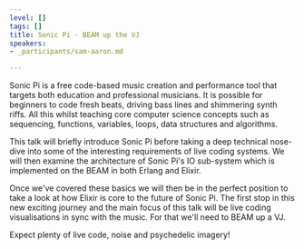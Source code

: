 ```yaml
---
level: []
tags: []
title: Sonic Pi - BEAM up the VJ
speakers:
- _participants/sam-aaron.md

---
```

Sonic Pi is a free code-based music creation and performance tool that targets both education and professional musicians. It is possible for beginners to code fresh beats, driving bass lines and shimmering synth riffs. All this whilst teaching core computer science concepts such as sequencing, functions, variables, loops, data structures and algorithms.  
  
This talk will briefly introduce Sonic Pi before taking a deep technical nose-dive into some of the interesting requirements of live coding systems. We will then examine the architecture of Sonic Pi's IO sub-system which is implemented on the BEAM in both Erlang and Elixir.   
  
Once we've covered these basics we will then be in the perfect position to take a look at how Elixir is core to the future of Sonic Pi. The first stop in this new exciting journey and the main focus of this talk will be live coding visualisations in sync with the music. For that we'll need to BEAM up a VJ.  
  
Expect plenty of live code, noise and psychedelic imagery!
